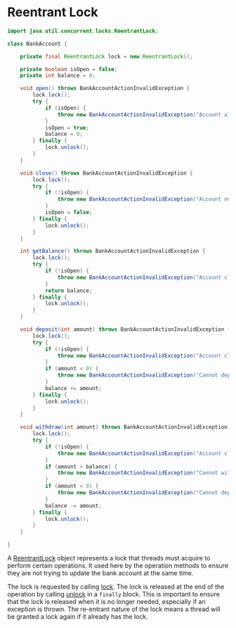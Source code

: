 # Reentrant Lock

```java
import java.util.concurrent.locks.ReentrantLock;

class BankAccount {

    private final ReentrantLock lock = new ReentrantLock();

    private boolean isOpen = false;
    private int balance = 0;

    void open() throws BankAccountActionInvalidException {
        lock.lock();
        try {
            if (isOpen) {
                throw new BankAccountActionInvalidException("Account already open");
            }
            isOpen = true;
            balance = 0;
        } finally {
            lock.unlock();
        }
    }

    void close() throws BankAccountActionInvalidException {
        lock.lock();
        try {
            if (!isOpen) {
                throw new BankAccountActionInvalidException("Account not open");
            }
            isOpen = false;
        } finally {
            lock.unlock();
        }
    }

    int getBalance() throws BankAccountActionInvalidException {
        lock.lock();
        try {
            if (!isOpen) {
                throw new BankAccountActionInvalidException("Account closed");
            }
            return balance;
        } finally {
            lock.unlock();
        }
    }

    void deposit(int amount) throws BankAccountActionInvalidException {
        lock.lock();
        try {
            if (!isOpen) {
                throw new BankAccountActionInvalidException("Account closed");
            }
            if (amount < 0) {
                throw new BankAccountActionInvalidException("Cannot deposit or withdraw negative amount");
            }
            balance += amount;
        } finally {
            lock.unlock();
        }
    }

    void withdraw(int amount) throws BankAccountActionInvalidException {
        lock.lock();
        try {
            if (!isOpen) {
                throw new BankAccountActionInvalidException("Account closed");
            }
            if (amount > balance) {
                throw new BankAccountActionInvalidException("Cannot withdraw more money than is currently in the account");
            }
            if (amount < 0) {
                throw new BankAccountActionInvalidException("Cannot deposit or withdraw negative amount");
            }
            balance -= amount;
        } finally {
            lock.unlock();
        }
    }

}
```

A [ReentrantLock][docs-reentrantlock] object represents a lock that threads must acquire to perform certain operations.
It used here by the operation methods to ensure they are not trying to update the bank account at the same time.

The lock is requested by calling [lock][docs-reentrantlock-lock].
The lock is released at the end of the operation by calling [unlock][docs-reentrantlock-unlock] in a `finally` block.
This is important to ensure that the lock is released when it is no longer needed, especially if an exception is thrown.
The re-entrant nature of the lock means a thread will be granted a lock again if it already has the lock.

[docs-reentrantlock]: https://docs.oracle.com/en/java/javase/25/docs/api/java.base/java/util/concurrent/locks/ReentrantLock.html
[docs-reentrantlock-lock]: https://docs.oracle.com/en/java/javase/25/docs/api/java.base/java/util/concurrent/locks/ReentrantLock.html#lock()
[docs-reentrantlock-unlock]: https://docs.oracle.com/en/java/javase/25/docs/api/java.base/java/util/concurrent/locks/ReentrantLock.html#unlock()
